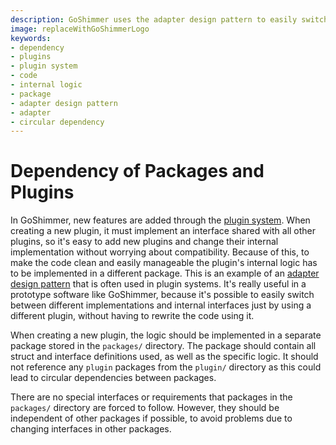 ```yaml
---
description: GoShimmer uses the adapter design pattern to easily switch between different implementations and internal interfaces just by using a different plugin, without having to rewrite the code using it.
image: replaceWithGoShimmerLogo
keywords:
- dependency
- plugins
- plugin system
- code
- internal logic
- package
- adapter design pattern
- adapter
- circular dependency
---
```

# Dependency of Packages and Plugins

In GoShimmer, new features are added through the [plugin system](plugin.md).
When creating a new plugin, it must implement an interface shared with all other plugins, so it's easy to add new
plugins and change their internal implementation without worrying about compatibility. 
Because of this, to make the code clean and easily manageable the plugin's internal logic has to be implemented in a different package.
This is an example of an [adapter design pattern](https://en.wikipedia.org/wiki/Adapter_pattern) that is often used in plugin systems.
It's really useful in a prototype software like GoShimmer, because it's possible to easily switch between different implementations 
and internal interfaces just by using a different plugin, without having to rewrite the code using it. 

When creating a new plugin, the logic should be implemented in a separate package stored in the `packages/` directory. 
The package should contain all struct and interface definitions used, as well as the specific logic. 
It should not reference any `plugin` packages from the `plugin/` directory as this could lead to circular dependencies between packages.

There are no special interfaces or requirements that packages in the `packages/` directory are forced to follow. However, they should be independent of other packages if possible, 
to avoid problems due to changing interfaces in other packages.